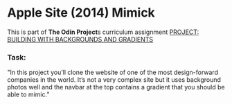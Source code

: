 # Apple Site (2014) Mimick

This is part of **The Odin Project**s curriculum assignment [PROJECT: BUILDING WITH BACKGROUNDS AND GRADIENTS](https://www.theodinproject.com/paths/full-stack-ruby-on-rails/courses/html-and-css/lessons/building-with-backgrounds-and-gradients)

### Task:
"In this project you’ll clone the website of one of the most design-forward companies in the world. It’s not a very complex site but it uses background photos well and the navbar at the top contains a gradient that you should be able to mimic."
